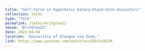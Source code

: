 ```yaml
---
title: "Self-force in hyperbolic binary-black-hole encounters"
collection: talks
type: "Talk"
permalink: /talks/britgrav22
venue: "BritGrav22"
date: 2022-04-04
location: "University of Glasgow via Zoom."
link: https://www.youtube.com/watch?v=zZEblkjb5IM
---
```

